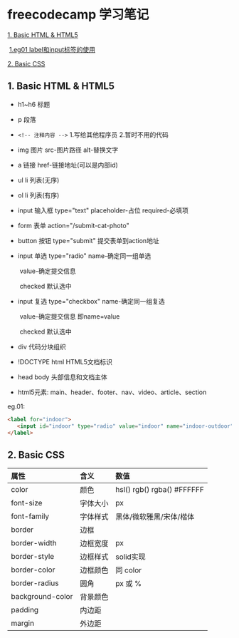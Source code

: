 <h1> freecodecamp 学习笔记</h1>

[1. Basic HTML & HTML5](#A001)

​    [1.eg01    label和input标签的使用](#egA00101)

[2. Basic CSS](#A002)

## <a name="A001">1. Basic HTML & HTML5</a>

-   h1~h6  标题

-   p           段落

-   ```<!-- 注释内容 -->```   1.写给其他程序员 2.暂时不用的代码

-   img       图片        src-图片路径  alt-替换文字

-   a            链接        href-链接地址(可以是内部id)

-   ul    li     列表(无序)

-   ol    li     列表(有序)

-   input     输入框    type="text"  placeholder-占位     required-必填项

-   form     表单        action="/submit-cat-photo"

-   button  按钮         type="submit"       提交表单到action地址

-   input     单选        type="radio"           name-确定同一组单选

    ​                              value-确定提交信息

    ​                               checked 默认选中

- input      复选        type="checkbox"      name-确定同一组复选

    ​                               value-确定提交信息   即name=value

    ​                               checked 默认选中

- div                               代码分块组织

- !DOCTYPE html         HTML5文档标识

- head  body                头部信息和文档主体

- html5元素:       main、header、footer、nav、video、article、section

<a name="egA00101">eg.01:</a>


```html
<label for="indoor">
   <input id="indoor" type="radio" value="indoor" name="indoor-outdoor">Indoor
</label>
```

## <a name="A002">2. Basic CSS</a>

| 属性             | 含义     | 数值                        |
| :--------------- | :------- | :-------------------------- |
| color            | 颜色     | hsl()  rgb() rgba() #FFFFFF |
| font-size        | 字体大小 | px                          |
| font-family      | 字体样式 | 黑体/微软雅黑/宋体/楷体     |
| border           | 边框     |                             |
| border-width     | 边框宽度 | px                          |
| border-style     | 边框样式 | solid实现                   |
| border-color     | 边框颜色 | 同 color                    |
| border-radius    | 圆角     | px 或 %                     |
| background-color | 背景颜色 |                             |
| padding          | 内边距   |                             |
| margin           | 外边距   |                             |

